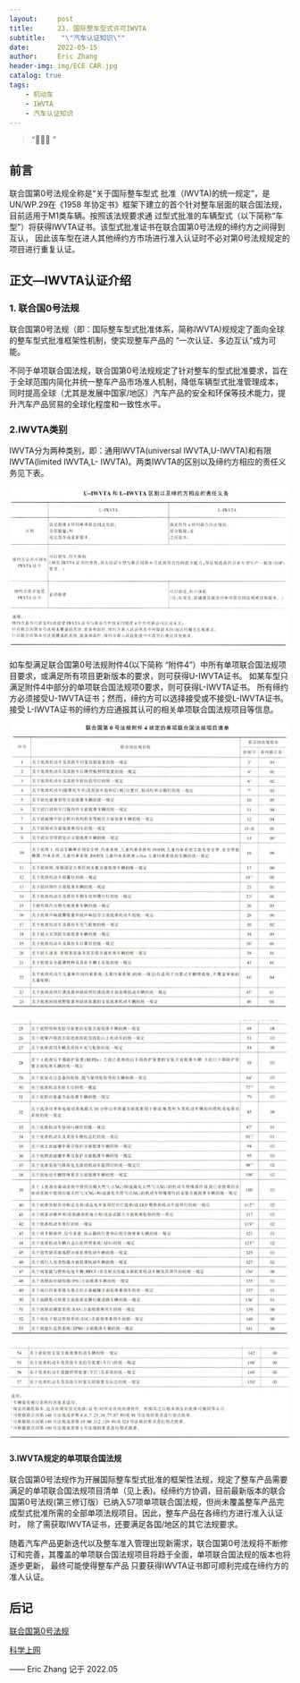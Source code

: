 ```yaml
---
layout:     post
title:      23. 国际整车型式许可IWVTA
subtitle:    "\"汽车认证知识\""
date:       2022-05-15
author:     Eric Zhang
header-img: img/ECE CAR.jpg
catalog: true
tags:
    - 机动车
    - IWVTA
    - 汽车认证知识
---
```


> “🙉🙉🙉 ”


## 前言
联合国第0号法规全称是“关于国际整车型式 批准（IWVTA)的统一规定”，是UN/WP.29在《1958 年协定书》框架下建立的首个针对整车层面的联合国法规，
目前适用于M1类车辆。按照该法规要求通 过型式批准的车辆型式（以下简称“车型”）将获得IWVTA证书。该型式批准证书在联合国第0号法规的缔约方之间得到互认，
因此该车型在进人其他缔约方市场进行准入认证时不必对第0号法规规定的项目进行重复认证。

## 正文—IWVTA认证介绍
### 1. 联合国0号法规
联合国第0号法规（即：国际整车型式批准体系，简称IWVTA)规规定了面向全球的整车型式批准框架性机制，使实现整车产品的 “一次认证、多边互认”成为可能。

不同于单项联合国法规，联合国第0号法规规定了针对整车的型式批准要求，旨在于全球范围内简化并统一整车产品市场准人机制，降低车辆型式批准管理成本，
同时提高全球（尤其是发展中国家/地区）汽车产品的安全和环保等技术能力，提升汽车产品贸易的全球化程度和一致性水平。

### 2.IWVTA类别
IWVTA分为两种类别，即：通用IWVTA(universal IWVTA,U-IWVTA)和有限IWVTA(limited IWVTA,L- IWVTA)。两类IWVTA的区别以及缔约方相应的责任义务见下表。 

![](/img/IWVTA-1.JPG)

如车型满足联合国第0号法规附件4(以下简称 “附件4”）中所有单项联合国法规项目要求，或满足所有项目更新版本的要求，则可获得U-IWVTA证书。
如某车型只满足附件4中部分的单项联合国法规项0要求，则可获得L-IWVTA证书。 所有缔约方必须接受U-1WVTA证书；然而，缔约方可以选择接受或不接受L-IWVTA证书。
接受 L-IWVTA证书的缔约方应通报其认可的相关单项联合国法规项目等信息。

![](/img/IWVTA-2.JPG)

![](/img/IWVTA-3.JPG)

![](/img/IWVTA-4.JPG)



#### 3.IWVTA规定的单项联合国法规
联合国第0号法规作为开展国际整车型式批准的框架性法规，规定了整车产品需要满足的单项联合国法规项目清单（见上表)。经缔约方协调，目前最新版本的联合
国第0号法规(第三修订版）已纳入57项单项联合国法规，但尚未覆盖整车产品完成型式批准所需的全部单项法规项目。因此，整车产品在各缔约方进行准入认证时，
除了需获取IWVTA证书，还要满足各国/地区的其它法规要求。

随着汽车产品更新迭代以及整车准入管理出现新需求，联合国第0号法规将不断修订和完善，其覆盖的单项联合国法规项目将趋于全面，单项联合国法规的版本也将逐步更新，
最终可能使得整车产品 只要获得IWVTA证书即可顺利完成在缔约方的准人认证。


## 后记
[联合国第0号法规](https://unece.org/sites/default/files/2022-01/R000r3e.pdf) 

[科学上网](https://justmysocks.net/members/aff.php?aff=10848) 

—— Eric Zhang 记于 2022.05

